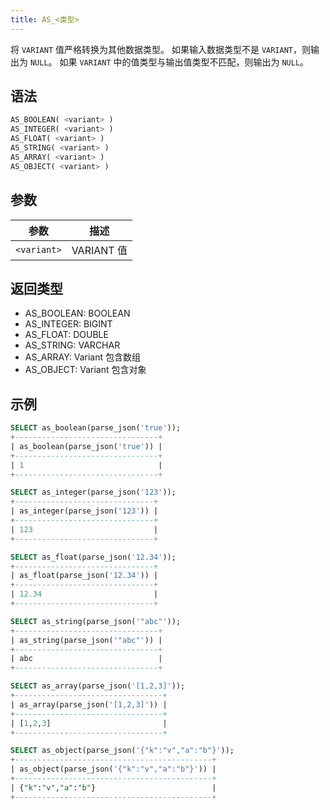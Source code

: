 ```yaml
---
title: AS_<类型>
---
```


将 `VARIANT` 值严格转换为其他数据类型。
如果输入数据类型不是 `VARIANT`，则输出为 `NULL`。
如果 `VARIANT` 中的值类型与输出值类型不匹配，则输出为 `NULL`。

## 语法

```sql
AS_BOOLEAN( <variant> )
AS_INTEGER( <variant> )
AS_FLOAT( <variant> )
AS_STRING( <variant> )
AS_ARRAY( <variant> )
AS_OBJECT( <variant> )
```

## 参数

| 参数        | 描述           |
|-------------|----------------|
| `<variant>` | VARIANT 值     |

## 返回类型

- AS_BOOLEAN: BOOLEAN
- AS_INTEGER: BIGINT
- AS_FLOAT:   DOUBLE
- AS_STRING:  VARCHAR
- AS_ARRAY:   Variant 包含数组
- AS_OBJECT:  Variant 包含对象

## 示例

```sql
SELECT as_boolean(parse_json('true'));
+--------------------------------+
| as_boolean(parse_json('true')) |
+--------------------------------+
| 1                              |
+--------------------------------+

SELECT as_integer(parse_json('123'));
+-------------------------------+
| as_integer(parse_json('123')) |
+-------------------------------+
| 123                           |
+-------------------------------+

SELECT as_float(parse_json('12.34'));
+-------------------------------+
| as_float(parse_json('12.34')) |
+-------------------------------+
| 12.34                         |
+-------------------------------+

SELECT as_string(parse_json('"abc"'));
+--------------------------------+
| as_string(parse_json('"abc"')) |
+--------------------------------+
| abc                            |
+--------------------------------+

SELECT as_array(parse_json('[1,2,3]'));
+---------------------------------+
| as_array(parse_json('[1,2,3]')) |
+---------------------------------+
| [1,2,3]                         |
+---------------------------------+

SELECT as_object(parse_json('{"k":"v","a":"b"}'));
+--------------------------------------------+
| as_object(parse_json('{"k":"v","a":"b"}')) |
+--------------------------------------------+
| {"k":"v","a":"b"}                          |
+--------------------------------------------+

```